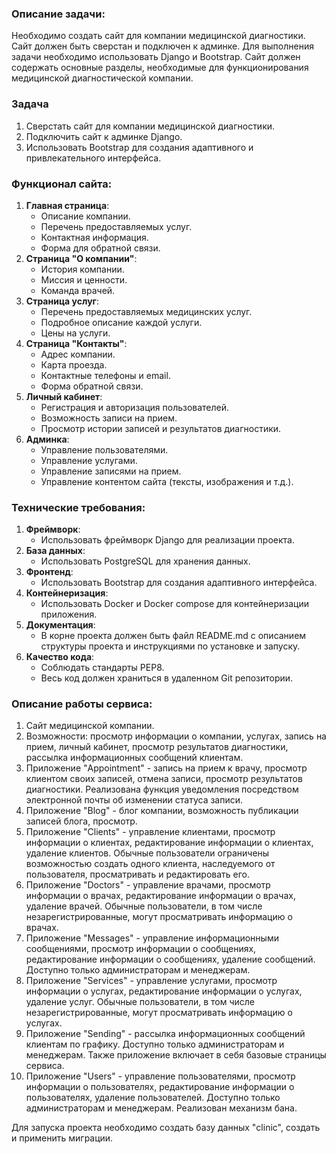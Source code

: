 ### Описание задачи:

Необходимо создать сайт для компании медицинской диагностики. Сайт должен быть сверстан и подключен к админке. Для
выполнения задачи необходимо использовать Django и Bootstrap. Сайт должен содержать основные разделы, необходимые для
функционирования медицинской диагностической компании.

### Задача

1. Сверстать сайт для компании медицинской диагностики.
2. Подключить сайт к админке Django.
3. Использовать Bootstrap для создания адаптивного и привлекательного интерфейса.

### Функционал сайта:

1. **Главная страница**:
    - Описание компании.
    - Перечень предоставляемых услуг.
    - Контактная информация.
    - Форма для обратной связи.
2. **Страница "О компании"**:
    - История компании.
    - Миссия и ценности.
    - Команда врачей.
3. **Страница услуг**:
    - Перечень предоставляемых медицинских услуг.
    - Подробное описание каждой услуги.
    - Цены на услуги.
4. **Страница "Контакты"**:
    - Адрес компании.
    - Карта проезда.
    - Контактные телефоны и email.
    - Форма обратной связи.
5. **Личный кабинет**:
    - Регистрация и авторизация пользователей.
    - Возможность записи на прием.
    - Просмотр истории записей и результатов диагностики.
6. **Админка**:
    - Управление пользователями.
    - Управление услугами.
    - Управление записями на прием.
    - Управление контентом сайта (тексты, изображения и т.д.).

### Технические требования:

1. **Фреймворк**:
    - Использовать фреймворк Django для реализации проекта.
2. **База данных**:
    - Использовать PostgreSQL для хранения данных.
3. **Фронтенд**:
    - Использовать Bootstrap для создания адаптивного интерфейса.
4. **Контейнеризация**:
    - Использовать Docker и Docker compose для контейнеризации приложения.
5. **Документация**:
    - В корне проекта должен быть файл README.md с описанием структуры проекта и инструкциями по установке и запуску.
6. **Качество кода**:
    - Соблюдать стандарты PEP8.
    - Весь код должен храниться в удаленном Git репозитории.

### Описание работы сервиса:

1. Сайт медицинской компании.
2. Возможности: просмотр информации о компании, услугах, запись на прием, личный кабинет, просмотр результатов
   диагностики, рассылка
   информационных сообщений клиентам.
3. Приложение "Appointment" - запись на прием к врачу, просмотр клиентом своих записей, отмена записи, просмотр
   результатов диагностики. Реализована функция уведомления посредством электронной почты об изменении статуса записи.
4. Приложение "Blog" - блог компании, возможность публикации записей блога, просмотр.
5. Приложение "Сlients" - управление клиентами, просмотр информации о клиентах, редактирование информации о клиентах,
   удаление клиентов. Обычные пользователи ограничены возможностью создать одного клиента, наследуемого от пользователя, просматривать и редактировать его.
6. Приложение "Doctors" - управление врачами, просмотр информации о врачах, редактирование информации о врачах, удаление
   врачей. Обычные пользователи, в том числе незарегистрированные, могут просматривать информацию о врачах.
7. Приложение "Messages" - управление информационными сообщениями, просмотр информации о сообщениях, редактирование
   информации о сообщениях, удаление сообщений. Доступно только администраторам и менеджерам.
8. Приложение "Services" - управление услугами, просмотр информации о услугах, редактирование информации о услугах,
   удаление услуг. Обычные пользователи, в том числе незарегистрированные, могут просматривать информацию о услугах.
9. Приложение  "Sending" - рассылка информационных сообщений клиентам по графику. Доступно только администраторам и
   менеджерам. Также приложение включает в себя базовые страницы сервиса.
10. Приложение "Users" - управление пользователями, просмотр информации о пользователях, редактирование информации о
    пользователях, удаление пользователей. Доступно только администраторам и менеджерам. Реализован механизм бана.

Для запуска проекта необходимо создать базу данных "clinic", создать и применить миграции.